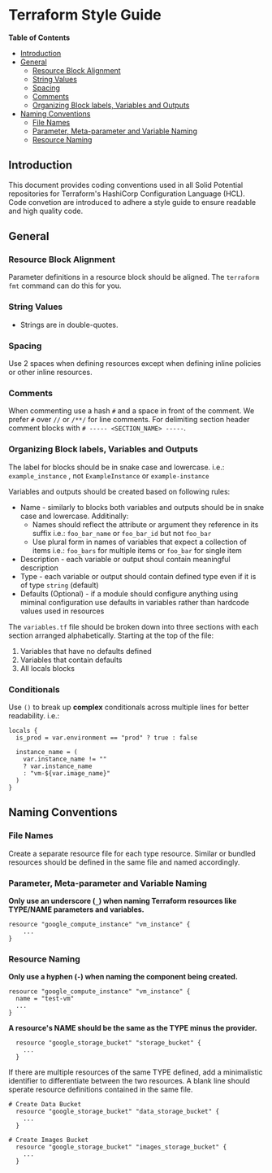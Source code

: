 # Terraform Style Guide

**Table of Contents**

- [Introduction](#introduction)
- [General](#general)
  - [Resource Block Alignment](#resource-block-alignment)
  - [String Values](#string-values)
  - [Spacing](#spacing)
  - [Comments](#comments)
  - [Organizing Block labels, Variables and Outputs](#organizing-block-labels-variables-and-outputs)
- [Naming Conventions](#naming-conventions)
  - [File Names](#file-names)
  - [Parameter, Meta-parameter and Variable Naming](#parameter-meta-parameter-and-variable-naming)
  - [Resource Naming](#resource-naming)

## Introduction

This document provides coding conventions used in all Solid Potential repositories for Terraform's HashiCorp Configuration Language (HCL). Code convetion are introduced to adhere a style guide to ensure readable and high quality code.

## General

### Resource Block Alignment

Parameter definitions in a resource block should be aligned. The `terraform fmt` command can do this for you.

### String Values

- Strings are in double-quotes.

### Spacing

Use 2 spaces when defining resources except when defining inline policies or other inline resources.

### Comments

When commenting use a hash `#` and a space in front of the comment. We prefer `#` over `//` or `/**/` for line comments. For delimiting section header comment blocks with `# ----- <SECTION_NAME> -----`.

### Organizing Block labels, Variables and Outputs

The label for blocks should be in snake case and lowercase. i.e.: `example_instance` , not `ExampleInstance` or `example-instance`

Variables and outputs should be created based on following rules:
- Name - similarly to blocks both variables and outputs should be in snake case and lowercase. Additinally:
   - Names should reflect the attribute or argument they reference in its suffix i.e.: `foo_bar_name` or `foo_bar_id` but not `foo_bar`
   - Use plural form in names of variables that expect a collection of items i.e.: `foo_bars` for multiple items or `foo_bar` for single item
- Description - each variable or output shoul contain meaningful description
- Type - each variable or output should contain defined type even if it is of type `string` (default)
- Defaults (Optional) - if a module should configure anything using miminal configuration use defaults in variables rather than hardcode values used in resources

The `variables.tf` file should be broken down into three sections with each section arranged alphabetically. Starting at the top of the file:

1. Variables that have no defaults defined
2. Variables that contain defaults
3. All locals blocks

### Conditionals
Use `()` to break up **complex** conditionals across multiple lines for better readability. i.e.:

```
locals {
  is_prod = var.environment == "prod" ? true : false

  instance_name = (
    var.instance_name != "" 
    ? var.instance_name 
    : "vm-${var.image_name}"
  )
}
```

## Naming Conventions

### File Names

Create a separate resource file for each type resource. Similar or bundled resources should be defined in the same file and named accordingly.

### Parameter, Meta-parameter and Variable Naming

__Only use an underscore (`_`) when naming Terraform resources like TYPE/NAME parameters and variables.__

```
resource "google_compute_instance" "vm_instance" {
    ...
}
```
 
### Resource Naming

__Only use a hyphen (`-`) when naming the component being created.__

```
resource "google_compute_instance" "vm_instance" {
  name = "test-vm"  
  ...
}
```

__A resource's NAME should be the same as the TYPE minus the provider.__

```
  resource "google_storage_bucket" "storage_bucket" {
    ...
  }
```

If there are multiple resources of the same TYPE defined, add a minimalistic identifier to differentiate between the two resources. A blank line should sperate resource definitions contained in the same file.

```
# Create Data Bucket
  resource "google_storage_bucket" "data_storage_bucket" {
    ...
  }

# Create Images Bucket
  resource "google_storage_bucket" "images_storage_bucket" {
    ...
  }
```
